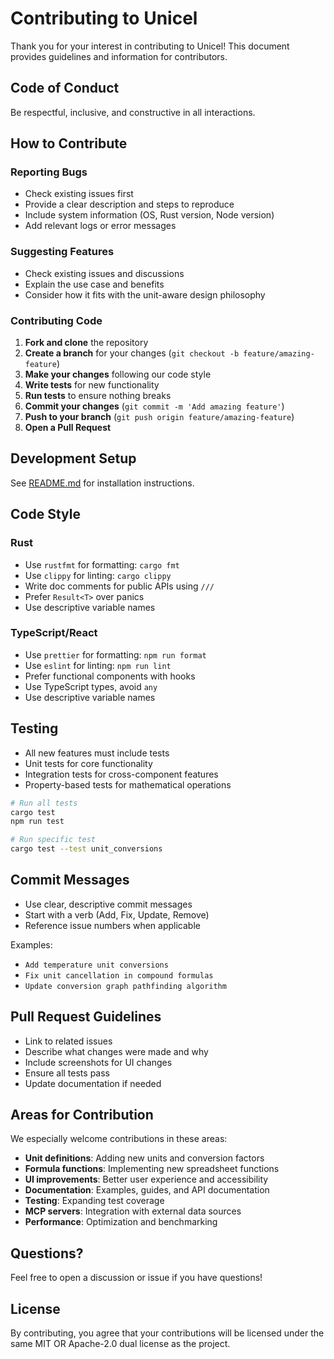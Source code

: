# Contributing to Unicel

Thank you for your interest in contributing to Unicel! This document provides guidelines and information for contributors.

## Code of Conduct

Be respectful, inclusive, and constructive in all interactions.

## How to Contribute

### Reporting Bugs

- Check existing issues first
- Provide a clear description and steps to reproduce
- Include system information (OS, Rust version, Node version)
- Add relevant logs or error messages

### Suggesting Features

- Check existing issues and discussions
- Explain the use case and benefits
- Consider how it fits with the unit-aware design philosophy

### Contributing Code

1. **Fork and clone** the repository
2. **Create a branch** for your changes (`git checkout -b feature/amazing-feature`)
3. **Make your changes** following our code style
4. **Write tests** for new functionality
5. **Run tests** to ensure nothing breaks
6. **Commit your changes** (`git commit -m 'Add amazing feature'`)
7. **Push to your branch** (`git push origin feature/amazing-feature`)
8. **Open a Pull Request**

## Development Setup

See [README.md](./README.md) for installation instructions.

## Code Style

### Rust

- Use `rustfmt` for formatting: `cargo fmt`
- Use `clippy` for linting: `cargo clippy`
- Write doc comments for public APIs using `///`
- Prefer `Result<T>` over panics
- Use descriptive variable names

### TypeScript/React

- Use `prettier` for formatting: `npm run format`
- Use `eslint` for linting: `npm run lint`
- Prefer functional components with hooks
- Use TypeScript types, avoid `any`
- Use descriptive variable names

## Testing

- All new features must include tests
- Unit tests for core functionality
- Integration tests for cross-component features
- Property-based tests for mathematical operations

```bash
# Run all tests
cargo test
npm run test

# Run specific test
cargo test --test unit_conversions
```

## Commit Messages

- Use clear, descriptive commit messages
- Start with a verb (Add, Fix, Update, Remove)
- Reference issue numbers when applicable

Examples:
- `Add temperature unit conversions`
- `Fix unit cancellation in compound formulas`
- `Update conversion graph pathfinding algorithm`

## Pull Request Guidelines

- Link to related issues
- Describe what changes were made and why
- Include screenshots for UI changes
- Ensure all tests pass
- Update documentation if needed

## Areas for Contribution

We especially welcome contributions in these areas:

- **Unit definitions**: Adding new units and conversion factors
- **Formula functions**: Implementing new spreadsheet functions
- **UI improvements**: Better user experience and accessibility
- **Documentation**: Examples, guides, and API documentation
- **Testing**: Expanding test coverage
- **MCP servers**: Integration with external data sources
- **Performance**: Optimization and benchmarking

## Questions?

Feel free to open a discussion or issue if you have questions!

## License

By contributing, you agree that your contributions will be licensed under the same MIT OR Apache-2.0 dual license as the project.

